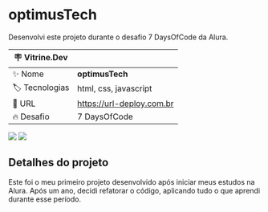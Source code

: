 # optimusTech

Desenvolvi este projeto durante o desafio 7 DaysOfCode da Alura.

| :placard: Vitrine.Dev |     |
| -------------  | --- |
| :sparkles: Nome        | **optimusTech**
| :label: Tecnologias | html, css, javascript
| :rocket: URL         | https://url-deploy.com.br
| :fire: Desafio     | 7 DaysOfCode

![](https://imgur.com/1OXPHun.png#vitrinedev)
![](https://imgur.com/GL4vZGa.png#vitrinedev)

## Detalhes do projeto

Este foi o meu primeiro projeto desenvolvido após iniciar meus estudos na Alura. Após um ano, decidi refatorar o código, aplicando tudo o que aprendi durante esse período.

